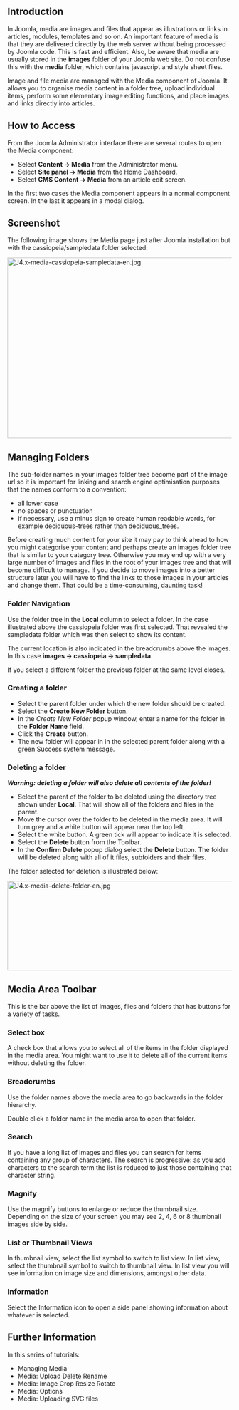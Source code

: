 <!-- Filename: J4.x:Managing_Media / Display title: Managing Media -->

## Introduction

In Joomla, media are images and files that appear as illustrations or
links in articles, modules, templates and so on. An important feature of
media is that they are delivered directly by the web server without
being processed by Joomla code. This is fast and efficient. Also, be
aware that media are usually stored in the **images** folder of your
Joomla web site. Do not confuse this with the **media** folder, which
contains javascript and style sheet files.

Image and file media are managed with the Media component of Joomla. It
allows you to organise media content in a folder tree, upload individual
items, perform some elementary image editing functions, and place images
and links directly into articles.

## How to Access

From the Joomla Administrator interface there are several routes to open
the Media component:

- Select **Content **→** Media** from the Administrator menu.
- Select **Site panel **→** Media** from the Home Dashboard.
- Select **CMS Content **→** Media** from an article edit screen.

In the first two cases the Media component appears in a normal component
screen. In the last it appears in a modal dialog.

## Screenshot

The following image shows the Media page just after Joomla installation
but with the cassiopeia/sampledata folder selected:

<img
src="https://docs.joomla.org/images/0/0a/J4.x-media-cassiopeia-sampledata-en.jpg"
decoding="async" data-file-width="800" data-file-height="406"
width="800" height="406"
alt="J4.x-media-cassiopeia-sampledata-en.jpg" />

## Managing Folders

The sub-folder names in your images folder tree become part of the image
url so it is important for linking and search engine optimisation
purposes that the names conform to a convention:

- all lower case
- no spaces or punctuation
- if necessary, use a minus sign to create human readable words, for
  example deciduous-trees rather than deciduous_trees.

Before creating much content for your site it may pay to think ahead to
how you might categorise your content and perhaps create an images
folder tree that is similar to your category tree. Otherwise you may end
up with a very large number of images and files in the root of your
images tree and that will become difficult to manage. If you decide to
move images into a better structure later you will have to find the
links to those images in your articles and change them. That could be a
time-consuming, daunting task!

### Folder Navigation

Use the folder tree in the **Local** column to select a folder. In the
case illustrated above the cassiopeia folder was first selected. That
revealed the sampledata folder which was then select to show its
content.

The current location is also indicated in the breadcrumbs above the
images. In this case **images **→** cassiopeia **→** sampledata**.

If you select a different folder the previous folder at the same level
closes.

### Creating a folder

- Select the parent folder under which the new folder should be created.
- Select the **Create New Folder** button.
- In the *Create New Folder* popup window, enter a name for the folder
  in the **Folder Name** field.
- Click the **Create** button.
- The new folder will appear in in the selected parent folder along with
  a green Success system message.

### Deleting a folder

***Warning: deleting a folder will also delete all contents of the
folder!***

- Select the parent of the folder to be deleted using the directory tree
  shown under **Local**. That will show all of the folders and files in
  the parent.
- Move the cursor over the folder to be deleted in the media area. It
  will turn grey and a white button will appear near the top left.
- Select the white button. A green tick will appear to indicate it is
  selected.
- Select the **Delete** button from the Toolbar.
- In the **Confirm Delete** popup dialog select the **Delete** button.
  The folder will be deleted along with all of it files, subfolders and
  their files.

The folder selected for deletion is illustrated below:

<img
src="https://docs.joomla.org/images/4/40/J4.x-media-delete-folder-en.jpg"
decoding="async" data-file-width="800" data-file-height="201"
width="800" height="201" alt="J4.x-media-delete-folder-en.jpg" />

## Media Area Toolbar

This is the bar above the list of images, files and folders that has
buttons for a variety of tasks.

### Select box

A check box that allows you to select all of the items in the folder
displayed in the media area. You might want to use it to delete all of
the current items without deleting the folder.

### Breadcrumbs

Use the folder names above the media area to go backwards in the folder
hierarchy.

Double click a folder name in the media area to open that folder.

### Search

If you have a long list of images and files you can search for items
containing any group of characters. The search is progressive: as you
add characters to the search term the list is reduced to just those
containing that character string.

### Magnify

Use the magnify buttons to enlarge or reduce the thumbnail size.
Depending on the size of your screen you may see 2, 4, 6 or 8 thumbnail
images side by side.

### List or Thumbnail Views

In thumbnail view, select the list symbol to switch to list view. In
list view, select the thumbnail symbol to switch to thumbnail view. In
list view you will see information on image size and dimensions, amongst
other data.

### Information

Select the Information icon to open a side panel showing information
about whatever is selected.

## Further Information

In this series of tutorials:

-  Managing
  Media
-  Media: Upload Delete
  Rename
-  Media: Image Crop Resize
  Rotate
-  Media:
  Options
-  Media: Uploading SVG
  files
